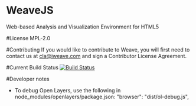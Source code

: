 # WeaveJS
Web-based Analysis and Visualization Environment for HTML5

#License
MPL-2.0

#Contributing
If you would like to contribute to Weave, you will first need to contact us at cla@iweave.com and sign a Contributor License Agreement.

#Current Build Status
[![Build Status](https://travis-ci.org/WeaveTeam/WeaveJS.svg?branch=travisdevelop)](https://travis-ci.org/WeaveTeam/WeaveJS)

#Developer notes
* To debug Open Layers, use the following in node_modules/openlayers/package.json:  "browser": "dist/ol-debug.js",
